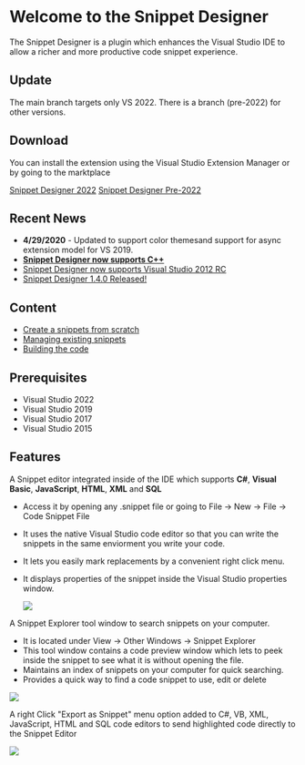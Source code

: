 # Welcome to the Snippet Designer

The Snippet Designer is a plugin which enhances the Visual Studio IDE to allow a richer and more productive code snippet experience. 


## Update
The main branch targets only VS 2022. There is a branch (pre-2022) for other versions.

## Download
You can install the extension using the Visual Studio Extension Manager or by going to the marktplace

[Snippet Designer 2022](https://marketplace.visualstudio.com/items?itemName=vs-publisher-2795.SnippetDesigner2022)
[Snippet Designer Pre-2022](https://marketplace.visualstudio.com/items?itemName=vs-publisher-2795.SnippetDesigner)

## Recent News
* **4/29/2020** - Updated to support color themesand support for async extension model for VS 2019.
* **[Snippet Designer now supports C++](http://matthewmanela.com/blog/snippet-designer-now-supports-c/)**
* [Snippet Designer now supports Visual Studio 2012 RC](http://matthewmanela.com/blog/snippet-designer-now-supports-visual-studio-2012-rc/)
* [Snippet Designer 1.4.0 Released!](http://matthewmanela.com/blog/snippet-designer-1-4-0-released/)


## Content
* [Create a snippets from scratch](https://github.com/mmanela/SnippetDesginer/wiki/Creating-a-snippet-from-scratch)
* [Managing existing snippets](https://github.com/mmanela/SnippetDesginer/wiki/Manage-Existing-Snippets)
* [Building the code](https://github.com/mmanela/SnippetDesginer/wiki/Building-the-code)

## Prerequisites 

* Visual Studio 2022
* Visual Studio 2019
* Visual Studio 2017
* Visual Studio 2015

## Features
 
A Snippet editor integrated inside of the IDE which supports **C#**, **Visual Basic**, **JavaScript**, **HTML**, **XML** and **SQL**
* Access it by opening any .snippet file or going to File -> New -> File -> Code Snippet File
* It uses the native Visual Studio code editor so that you can write the snippets in the same enviorment you write your code. 
* It lets you easily mark replacements by a convenient right click menu. 
* It displays properties of the snippet inside the Visual Studio properties window.

  ![](https://raw.githubusercontent.com/mmanela/SnippetDesginer/master/images/Editor.png)

A Snippet Explorer tool window to search snippets on your computer.  
* It is located under View -> Other Windows -> Snippet Explorer
* This tool window contains a code preview window which lets to peek inside the snippet to see what it is without opening the file.
* Maintains an index of snippets on your computer for quick searching.
* Provides a quick way to find a code snippet to use, edit or delete

![](https://raw.githubusercontent.com/mmanela/SnippetDesginer/master/images/Explorer.png)

A right Click "Export as Snippet" menu option added to C#, VB, XML, JavaScript, HTML and SQL code editors to send highlighted code directly to the Snippet Editor

 ![](https://raw.githubusercontent.com/mmanela/SnippetDesginer/master/images/Export.png)
